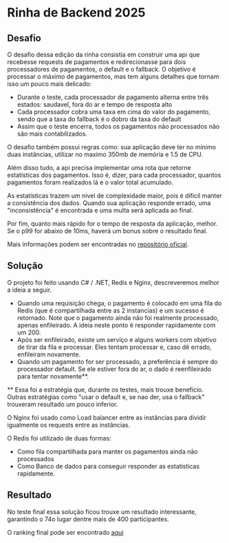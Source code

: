 # Rinha de Backend 2025

## Desafio

O desafio dessa edição da rinha consistia em construir uma api que recebesse requests de pagamentos e redirecionasse para dois processadores de pagamentos, o default e o fallback. O objetivo é processar o máximo de pagamentos, mas tem alguns detalhes que tornam isso um pouco mais delicado:
- Durante o teste, cada processador de pagamento alterna entre três estados: saudavel, fora do ar e tempo de resposta alto
- Cada processador cobra uma taxa em cima do valor do pagamento, sendo que a taxa do fallback é o dobro da taxa do default
- Assim que o teste encerra, todos os pagamentos não processados não são mais contabilizados.

O desafio também possui regras como: sua aplicação deve ter no mínimo duas instâncias, utilizar no maximo 350mb de memória e 1.5 de CPU.

Além disso tudo, a api precisa implementar uma rota que retorne estatísticas dos pagamentos. Isso é, dizer, para cada processador, quantos pagamentos foram realizados lá e o valor total acumulado.

As estatísticas trazem um nivel de complexidade maior, pois é dificil manter a consistência dos dados. Quando sua aplicação responde errado, uma "inconsistência" é encontrada e uma multa será aplicada ao final.

Por fim, quanto mais rápido for o tempo de resposta da aplicação, melhor. Se o p99 for abaixo de 10ms, haverá um bonus sobre o resultado final.

Mais informações podem ser encontradas no [repositório oficial](https://github.com/zanfranceschi/rinha-de-backend-2025).

## Solução

O projeto foi feito usando C# / .NET, Redis e Nginx, descreveremos melhor a ideia a seguir.

- Quando uma requisição chega, o pagamento é colocado em uma fila do Redis (que é compartilhada entre as 2 instancias) e um sucesso é retornado. Note que o pagamento ainda não foi realmente processado, apenas enfileirado. A ideia neste ponto é responder rapidamente com um 200.
- Após ser enfileirado, existe um serviço e alguns workers com objetivo de tirar da fila e processar. Eles tentam processar e, caso dê errado, enfileiram novamente.
- Quando um pagamento for ser processado, a preferência é sempre do processador default. Se ele estiver fora do ar, o dado é reenfileirado para tentar novamente**.

** Essa foi a estratégia que, durante os testes, mais trouxe benefício. Outras estratégias como "usar o default e, se nao der, usa o fallback" trouxeram resultado um pouco inferior.

O Nginx foi usado como Load balancer entre as instâncias para dividir igualmente os requests entre as instâncias.

O Redis foi utilizado de duas formas:
  - Como fila compartilhada para manter os pagamentos ainda não processados
  - Como Banco de dados para conseguir responder as estatísticas rapidamente.

## Resultado

No teste final essa solução ficou trouxe um resultado interessante, garantindo o 74o lugar dentre mais de 400 participantes. 

O ranking final pode ser encontrado [aqui](https://github.com/zanfranceschi/rinha-de-backend-2025/blob/main/RESULTADOS_FINAIS.md)

